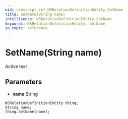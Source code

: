```yaml
---
uid: crmscript_ref_NSRelationDefinitionEntity_SetName
title: SetName(String name)
intellisense: NSRelationDefinitionEntity.SetName
keywords: NSRelationDefinitionEntity, GetName
so.topic: reference
---
```


# SetName(String name)

Active text

## Parameters

* **name** String

```crmscript
NSRelationDefinitionEntity thing;
String name;
thing.SetName(name);
```


